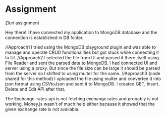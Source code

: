# Assignment
Zluri assignment

Hey there!
I have connected my application to MongoDB database and the connection is established in DB folder. 

//Approach1
I tried using the MongoDB playground plugin and was able to manage and operate CRUD functionalities but got stuck while connecting it to UI.
//Approach2
I selected the file from UI and parsed it there itself using File Reader and sent the parsed data to MongoDB. I had connected UI and server using a proxy. But since the file size can be large it should be parsed from the server so I shifted to using multer for the same.
//Approach3 (code shared for this method)
I uploaded the file using multer and converted it into json format using CSVtoJson and sent it to MongoDB. I created GET, Insert, Delete and Edit API after that.

The Exchange-rates-api is not fetching exchange rates and probably is not working. Money.js wasn't of much help either because it showed that the given exchange rate is not available. 
